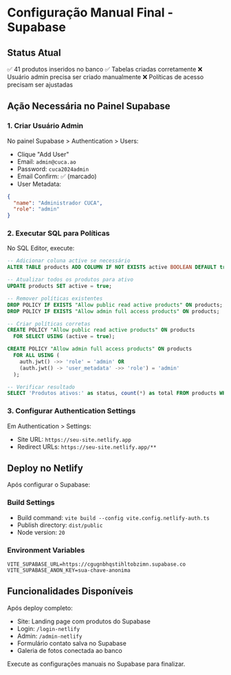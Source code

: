# Configuração Manual Final - Supabase

## Status Atual
✅ 41 produtos inseridos no banco
✅ Tabelas criadas corretamente
❌ Usuário admin precisa ser criado manualmente
❌ Políticas de acesso precisam ser ajustadas

## Ação Necessária no Painel Supabase

### 1. Criar Usuário Admin
No painel Supabase > Authentication > Users:
- Clique "Add User"
- Email: `admin@cuca.ao`
- Password: `cuca2024admin`
- Email Confirm: ✅ (marcado)
- User Metadata:
```json
{
  "name": "Administrador CUCA",
  "role": "admin"
}
```

### 2. Executar SQL para Políticas
No SQL Editor, execute:

```sql
-- Adicionar coluna active se necessário
ALTER TABLE products ADD COLUMN IF NOT EXISTS active BOOLEAN DEFAULT true;

-- Atualizar todos os produtos para ativo
UPDATE products SET active = true;

-- Remover políticas existentes
DROP POLICY IF EXISTS "Allow public read active products" ON products;
DROP POLICY IF EXISTS "Allow admin full access products" ON products;

-- Criar políticas corretas
CREATE POLICY "Allow public read active products" ON products 
  FOR SELECT USING (active = true);

CREATE POLICY "Allow admin full access products" ON products 
  FOR ALL USING (
    auth.jwt() ->> 'role' = 'admin' OR 
    (auth.jwt() -> 'user_metadata' ->> 'role') = 'admin'
  );

-- Verificar resultado
SELECT 'Produtos ativos:' as status, count(*) as total FROM products WHERE active = true;
```

### 3. Configurar Authentication Settings
Em Authentication > Settings:
- Site URL: `https://seu-site.netlify.app`
- Redirect URLs: `https://seu-site.netlify.app/**`

## Deploy no Netlify

Após configurar o Supabase:

### Build Settings
- Build command: `vite build --config vite.config.netlify-auth.ts`
- Publish directory: `dist/public`
- Node version: `20`

### Environment Variables
```
VITE_SUPABASE_URL=https://cgugnbhqstihltobzimn.supabase.co
VITE_SUPABASE_ANON_KEY=sua-chave-anonima
```

## Funcionalidades Disponíveis

Após deploy completo:
- Site: Landing page com produtos do Supabase
- Login: `/login-netlify`
- Admin: `/admin-netlify`
- Formulário contato salva no Supabase
- Galeria de fotos conectada ao banco

Execute as configurações manuais no Supabase para finalizar.